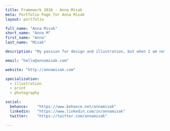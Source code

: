 ```yaml
---
title: Framework 2016 - Anna Misak
meta: Portfolio Page for Anna Misak
layout: portfolio

full_name: "Anna Misak"
short_name: "Anna M"
first_name: "Anna"
last_name: "Misak"

description: "My passion for design and illustration, but when I am not being artistic, I tend to get lost in books I have a hard time putting down."

email: "hello@annamisak.com"

website: "http://annamisak.com"

specialization:
  - illustration
  - print
  - photography

social:
  behance:    "https://www.behance.net/annamisak"
  linkedin:   "https://www.linkedin.com/in/annamisak"
  twitter:    "https://twitter.com/annamisak"

---
```


